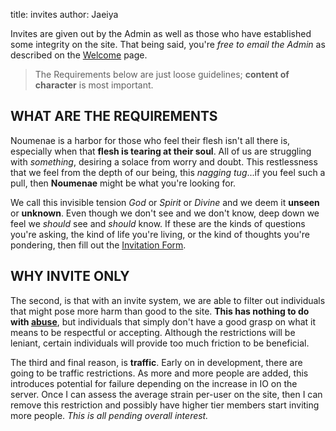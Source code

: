 title: invites
author: Jaeiya

Invites are given out by the Admin as well as those who have established some integrity on the site. That being said, you're _free to email the Admin_ as described on the [Welcome] page.

> The Requirements below are just loose guidelines; **content of character** is most important.

## WHAT ARE THE REQUIREMENTS
Noumenae is a harbor for those who feel their flesh isn't all there is, especially when that **flesh is tearing at their soul**. All of us are struggling with _something_, desiring a solace from worry and doubt. This restlessness that we feel from the depth of our being, this _nagging tug_...if you feel such a pull, then **Noumenae** might be what you're looking for.

We call this invisible tension _God_ or _Spirit_ or _Divine_ and we deem it **unseen** or **unknown**. Even though we don't see and we don't know, deep down we feel we _should_ see and _should_ know. If these are the kinds of questions you're asking, the kind of life you're living, or the kind of thoughts you're pondering, then fill out the [Invitation Form].

## WHY INVITE ONLY
The second, is that with an invite system, we are able to filter out individuals that might pose more harm than good to the site. **This has nothing to do with [abuse]**, but individuals that simply don't have a good grasp on what it means to be respectful or accepting. Although the restrictions will be leniant, certain individuals will provide too much friction to be beneficial.

The third and final reason, is **traffic**. Early on in development, there are going to be traffic restrictions. As more and more people are added, this introduces potential for failure depending on the increase in IO on the server. Once I can assess the average strain per-user on the site, then I can remove this restriction and possibly have higher tier members start inviting more people. _This is all pending overall interest._

[welcome]:/#/home/welcome
[invitation form]:/#/invite
[abuse]:/#/faq/abuses